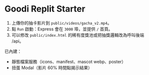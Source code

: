 
# Goodi Replit Starter

1. 上傳你的抽卡影片到 `public/videos/gacha_v2.mp4`。
2. 點 `Run` 啟動：Express 會在 `3000` 埠，並提供 `/` 首頁。
3. 可以修改 `public/index.html` 的稀有度獎池或把抽獎邏輯改為呼叫後端 /api。

已內建：
- 靜態檔案服務（icons、manifest、mascot webp、poster）
- 扭蛋 Modal（影片 60% 時間點揭示結果）
